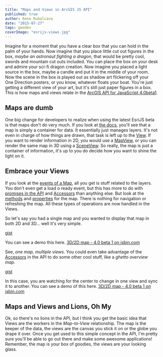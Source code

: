 ```yaml
---
title: "Maps and Views in ArcGIS JS API"
published: true
author: Rene Rubalcava
date: "2015-07-27"
tags: geodev
coverImage: "esrijs-views.jpg"
---
```


Imagine for a moment that you have a clear box that you can hold in the palm of your hands. Now imagine that you place little cut out figures in the box, _maybe an astronaut fighting a dragon_, that would be pretty cool, swords and mountain cut outs included. You can place the box on your desk and admire your sci-fi dragon creation. Now imagine you placed a light source in the box, maybe a candle and put it in the middle of your room. Now the scene in the box is played out as shadow art flickering off your One Direction posters, or you know, whatever floats your boat. You're just getting a different view of your art, but it's still just paper figures in a box. This is how maps and views relate in the [ArcGIS API for JavaScript 4.0beta1](https://developers.arcgis.com/javascript/beta/).

## Maps are dumb

One big change for developers to realize when using the latest EsriJS beta is that maps don't do very much. If you look at [the docs](https://developers.arcgis.com/javascript/beta/api-reference/esri-Map.html), you'll see that a map is simply a container for data. It essentially just manages layers. It's not even in charge of how things are drawn, that task is left up to the [View](https://developers.arcgis.com/javascript/beta/api-reference/esri-views-View.html). If you want to render information in 2D, you would use a [MapView](https://developers.arcgis.com/javascript/beta/api-reference/esri-views-MapView.html), or you can render the same map in 3D using a [SceneView](https://developers.arcgis.com/javascript/beta/api-reference/esri-views-SceneView.html). So really, the map is just a container of information, it's up to you do decide how you want to shine the light on it.

## Embrace your Views

If you look at the [events of a Map](https://developers.arcgis.com/javascript/beta/api-reference/esri-Map.html#events), all you get is stuff related to the layers. You don't even get a load o ready event, but this has more to do with [promises in the API](https://developers.arcgis.com/javascript/beta/guide/working-with-promises/) and [Accessors](http://odoe.net/blog/arcgis-js-api-4-0beta1-accessors/) than anything else. But look at the [methods](https://developers.arcgis.com/javascript/beta/api-reference/esri-Map.html#methods) and [properties](https://developers.arcgis.com/javascript/beta/api-reference/esri-Map.html#properties) for the map. There is nothing for navigation or refreshing the map. All these types of operations are now handled in the Views.

So let's say you had a single map and you wanted to display that map in both 2D and 3D... well it's very simple.

[gist](https://gist.github.com/odoe/abafbc77f32ecae939eb)

You can see a demo this here. [3D/2D map - 4.0 beta 1 on jsbin.com](http://jsbin.com/hiyanurolo/1/embed?output)


See, _one map, multiple views_. You could even take advantage of the [Accessors](http://odoe.net/blog/arcgis-js-api-4-0beta1-accessors/) in the API to do some other cool stuff, like a _ghetto overview map_.

[gist](https://gist.github.com/odoe/ddea10aac0ba4184f687)

In this case, you are watching for the center to change in one view and sync it to another. You can see a demo of this here. [3D/2D map - 4.0 beta 1 on jsbin.com](http://jsbin.com/yenanidobi/1/embed?output)


## Maps and Views and Lions, Oh My

Ok, so there's no lions in the API, but I think you get the basic idea that Views are the workers in the _Map-to-View_ relationship. The map is the keeper of the data, the views are the canvas you stick it on or the globe you drape it over. Once you get used to this simple concept in the API, I'm pretty sure you'll be able to go out there and make some awesome applications! Remember, the map is your box of goodies, the views are your looking glass.
